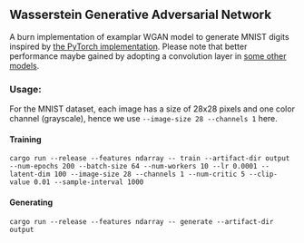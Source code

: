 ## Wasserstein Generative Adversarial Network
A burn implementation of examplar WGAN model to generate MNIST digits inspired by [the PyTorch implementation](https://bytepawn.com/training-a-pytorch-wasserstain-mnist-gan-on-google-colab.html). Please note that better performance maybe gained by adopting a convolution layer in [some other models](https://github.com/Lornatang/WassersteinGAN-PyTorch).

### Usage:
For the MNIST dataset, each image has a size of 28x28 pixels and one color channel (grayscale), hence we use `--image-size 28 --channels 1` here.
#### Training
`cargo run --release --features ndarray -- train --artifact-dir output --num-epochs 200 --batch-size 64 --num-workers 10 --lr 0.0001 --latent-dim 100 --image-size 28 --channels 1 --num-critic 5 --clip-value 0.01 --sample-interval 1000`
#### Generating
`cargo run --release --features ndarray -- generate --artifact-dir output`
